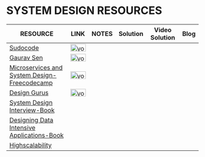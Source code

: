 # SYSTEM DESIGN RESOURCES 

|     RESOURCE   |    LINK | NOTES   | Solution | Video Solution |    Blog     |
| --------------- | ---------- | ------ | -------- | -------------- | ----------- |
| [Sudocode]() | <a href="https://www.youtube.com/playlist?list=PLTCrU9sGyburBw9wNOHebv9SjlE4Elv5a" title="Image from freepnglogos.com"><img src="https://www.freepnglogos.com/uploads/youtube-play-red-logo-png-transparent-background-6.png" height="20" width="40" alt="youtube play red logo png transparent background" /></a> | 
| [Gaurav Sen]() | <a href="https://www.youtube.com/playlist?list=PLMCXHnjXnTnvo6alSjVkgxV-VH6EPyvoX" title="Image from freepnglogos.com"><img src="https://www.freepnglogos.com/uploads/youtube-play-red-logo-png-transparent-background-6.png" height="20" width="40" alt="youtube play red logo png transparent background" /></a> |
| [Microservices and System Design-Freecodecamp]() | <a href="https://www.youtube.com/watch?v=hmkF77F9TLw" title="Image from freepnglogos.com"><img src="https://www.freepnglogos.com/uploads/youtube-play-red-logo-png-transparent-background-6.png" height="20" width="40" alt="youtube play red logo png transparent background" /></a> |
| [Design Gurus]() |<a href="https://www.youtube.com/watch?v=hmkF77F9TLw" title="Image from freepnglogos.com"><img src="https://www.freepnglogos.com/uploads/youtube-play-red-logo-png-transparent-background-6.png" height="20" width="40" alt="youtube play red logo png transparent background" /></a> |
| [System Design Interview-Book]() |
| [Designing Data Intensive Applications-Book]() |
| [Highscalability](http://highscalability.com) |
